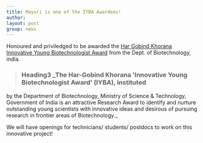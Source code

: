 ```yaml
---
title: Mayuri is one of the IYBA Awardees!
author: 
layout: post
group: news
---
```

Honoured and priviledged to be awarded the [Har Gobind Khorana Innovative Young Biotechnologist Award]("http://dbtindia.gov.in/schemes-programmes/building-capacities/awards/innovative-young-bio-technologist-award-iyba) from the Dept. of Biotechnology, india. 

>### Heading3 _The Har-Gobind Khorana 'Innovative Young Biotechnologist Award' (IYBA), instituted
by the Department of Biotechnology, Ministry of Science & Technology, Government of
India is an attractive Research Award to identify and nurture outstanding young scientists
with innovative ideas and desirous of pursuing research in frontier areas of Biotechnology._

We will have openings for technicians/ students/ postdocs to work on this innovative project! 
